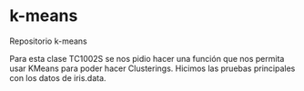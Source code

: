 # k-means
Repositorio k-means

Para esta clase TC1002S se nos pidio hacer una función que nos permita usar KMeans para poder hacer Clusterings. Hicimos las pruebas principales con los datos de iris.data. 
